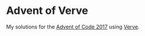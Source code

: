 # Advent of Verve

My solutions for the [Advent of Code 2017](http://adventofcode.com/2017) using [Verve](https://verve-lang.org/).
